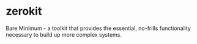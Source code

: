 # zerokit
Bare Minimum - a toolkit that provides the essential, no-frills functionality necessary to build up more complex systems.
